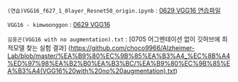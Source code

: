 `(연습)VGG16_f627_1_0layer_Resnet50_origin.ipynb` : [0629 VGG16 연습파일](https://github.com/choco9966/Alzheimer-Lab/blob/master/%EA%B9%80%EC%9B%85%EA%B3%A4_%EC%8B%A4%ED%97%98%EA%B2%B0%EA%B3%BC/(%EC%97%B0%EC%8A%B5)VGG16_f627_1_0layer_Resnet50_origin.ipynb)

`VGG16 - kimwoonggon` : [0629 VGG16 ](https://github.com/choco9966/Alzheimer-Lab/blob/master/%EA%B9%80%EC%9B%85%EA%B3%A4_%EC%8B%A4%ED%97%98%EA%B2%B0%EA%B3%BC/VGG16%20-%20kimwoonggon)

`김웅곤(VGG16 with no augmentation).txt` : [0705 어그멘테이션 없이 깃허브에 최적모델 찾는 실험 결과] (https://github.com/choco9966/Alzheimer-Lab/blob/master/%EA%B9%80%EC%9B%85%EA%B3%A4_%EC%8B%A4%ED%97%98%EA%B2%B0%EA%B3%BC/%EA%B9%80%EC%9B%85%EA%B3%A4(VGG16%20with%20no%20augmentation).txt)
